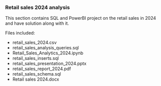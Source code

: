 ### Retail sales 2024 analysis
This section contains SQL and PowerBI project on the retail sales in 2024 and have solution along with it.

Files included:
* retail_sales_2024.csv
* retail_sales_analysis_queries.sql
* Retail_Sales_Analytics_2024.ipynb
* retail_sales_inserts.sql
* retail_sales_presentation_2024.pptx
* retail_sales_report_2024.pdf
* retail_sales_schema.sql
* Retail sales 2024.docx

